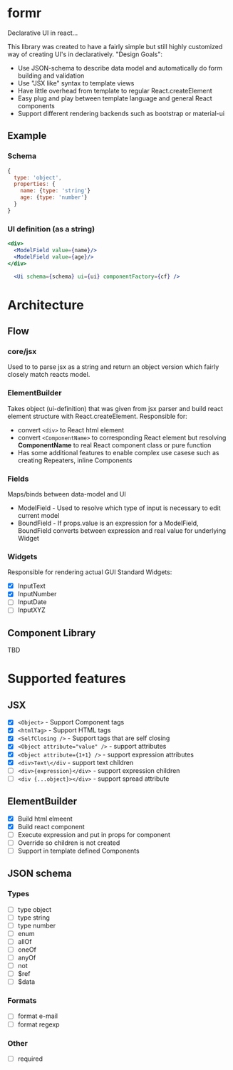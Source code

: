 # formr
Declarative UI in react...

This library was created to have a fairly simple but still highly customized way of creating UI's in declaratively.
"Design Goals":
+ Use JSON-schema to describe data model and automatically do form building and validation
+ Use "JSX like" syntax to template views
+ Have little overhead from template to regular React.createElement
+ Easy plug and play between template language and general React components
+ Support different rendering backends such as bootstrap or material-ui

## Example
### Schema
```javascript
{
  type: 'object',
  properties: {
    name: {type: 'string'}
    age: {type: 'number'}
  }
}
```
### UI definition (as a string)
```jsx
<div>
  <ModelField value={name}/>
  <ModelField value={age}/>
</div>
```

```jsx
  <Ui schema={schema} ui={ui} componentFactory={cf} />
```
# Architecture
## Flow
### core/jsx
Used to to parse jsx as a string and return an object version which fairly closely match reacts model.
### ElementBuilder
Takes object (ui-definition) that was given from jsx parser and build react element structure with
React.createElement.
Responsible for:
- convert `<div>` to React html element
- convert `<ComponentName>` to corresponding React element but resolving **ComponentName** to real React component class or pure function
- Has some additional features to enable complex use casese such as creating Repeaters, inline Components
### Fields
Maps/binds between data-model and UI
- ModelField - Used to resolve which type of input is necessary to edit current model
- BoundField - If props.value is an expression for a ModelField, BoundField converts between expression and real value for underlying Widget

### Widgets
Responsible for rendering actual GUI
Standard Widgets:
- [x] InputText
- [x] InputNumber
- [ ] InputDate
- [ ] InputXYZ

## Component Library
TBD

# Supported features
## JSX
- [x] `<Object>` - Support Component tags
- [x] `<htmlTag>` - Support HTML tags
- [x] `<SelfClosing />` - Support tags that are self closing
- [x] `<Object attribute="value" />` - support attributes
- [x] `<Object attribute={1+1} />` - support expression attributes
- [x] `<div>Text\</div` - support text children
- [ ] `<div>{expression}</div>` - support expression children
- [ ] `<div {...object}></div>` - support spread attribute

## ElementBuilder
- [x] Build html elmeent
- [x] Build react component
- [ ] Execute expression and put in props for component
- [ ] Override so children is not created
- [ ] Support in template defined Components

## JSON schema
### Types
- [ ] type object
- [ ] type string
- [ ] type number
- [ ] enum
- [ ] allOf
- [ ] oneOf
- [ ] anyOf
- [ ] not
- [ ] $ref
- [ ] $data

### Formats
- [ ] format e-mail
- [ ] format regexp

### Other
- [ ] required

